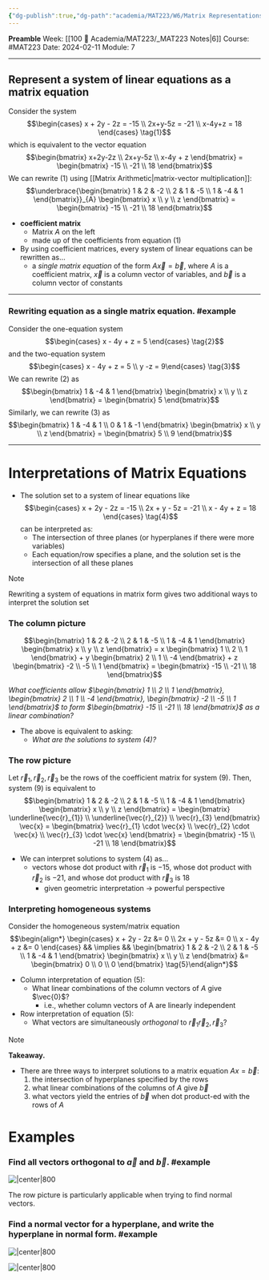 ```yaml
---
{"dg-publish":true,"dg-path":"academia/MAT223/W6/Matrix Representations of Systems of Linear Equations.md","permalink":"/academia/mat-223/w6/matrix-representations-of-systems-of-linear-equations/","created":"2024-02-11T14:26:16.457-05:00","updated":"2024-02-11T16:34:11.226-05:00"}
---
```


**Preamble**
Week: [[100 📒 Academia/MAT223/_MAT223 Notes\|6]]
Course: #MAT223
Date: 2024-02-11
Module: 7

---

## Represent a system of linear equations as a matrix equation

Consider the system
$$\begin{cases} x + 2y - 2z = -15 \\ 2x+y-5z = -21 \\ x-4y+z = 18 \end{cases} \tag{1}$$
which is equivalent to the vector equation
$$\begin{bmatrix} x+2y-2z \\ 2x+y-5z  \\ x-4y + z \end{bmatrix} = \begin{bmatrix} -15 \\ -21 \\ 18 \end{bmatrix}$$
We can rewrite (1) using [[Matrix Arithmetic\|matrix-vector multiplication]]:
$$\underbrace{\begin{bmatrix} 1 & 2 & -2 \\ 2 & 1 & -5 \\ 1 & -4 & 1 \end{bmatrix}}_{A} \begin{bmatrix} x \\ y \\ z \end{bmatrix} = \begin{bmatrix} -15 \\ -21 \\ 18 \end{bmatrix}$$
- **coefficient matrix**
	- Matrix $A$ on the left
	- made up of the coefficients from equation (1)
- By using coefficient matrices, every system of linear equations can be rewritten as…
	- a *single matrix equation* of the form $A \vec{x} = \vec{b}$, where $A$ is a coefficient matrix, $\vec{x}$ is a column vector of variables, and $\vec{b}$ is a column vector of constants

---
### Rewriting equation as a single matrix equation. #example 

Consider the one-equation system
$$\begin{cases} x - 4y + z = 5 \end{cases} \tag{2}$$
and the two-equation system
$$\begin{cases} x - 4y + z = 5 \\ y -z = 9\end{cases} \tag{3}$$We can rewrite (2) as
$$\begin{bmatrix} 1 & -4 & 1 \end{bmatrix} \begin{bmatrix} x \\ y \\ z \end{bmatrix} = \begin{bmatrix} 5 \end{bmatrix}$$
Similarly, we can rewrite (3) as
$$\begin{bmatrix} 1 & -4 & 1 \\ 0 & 1 & -1 \end{bmatrix} \begin{bmatrix} x \\ y \\ z \end{bmatrix} = \begin{bmatrix} 5 \\ 9 \end{bmatrix}$$

---
# Interpretations of Matrix Equations

- The solution set to a system of linear equations like $$\begin{cases} x + 2y - 2z = -15 \\ 2x + y - 5z = -21 \\ x - 4y + z = 18 \end{cases} \tag{4}$$ can be interpreted as:
	- The intersection of three planes (or hyperplanes if there were more variables)
	- Each equation/row specifies a plane, and the solution set is the intersection of all these planes

> [!note]
> Rewriting a system of equations in matrix form gives two additional ways to interpret the solution set

### The column picture

$$\begin{bmatrix} 1 & 2 & -2 \\ 2 & 1 & -5 \\ 1 & -4 & 1 \end{bmatrix} \begin{bmatrix} x \\ y \\ z \end{bmatrix} = x \begin{bmatrix} 1 \\ 2 \\ 1 \end{bmatrix} + y \begin{bmatrix} 2 \\ 1 \\ -4 \end{bmatrix} + z \begin{bmatrix} -2 \\ -5 \\ 1 \end{bmatrix} = \begin{bmatrix} -15 \\ -21 \\ 18 \end{bmatrix}$$

*What coefficients allow $\begin{bmatrix} 1 \\ 2 \\ 1 \end{bmatrix}, \begin{bmatrix} 2 \\ 1 \\ -4 \end{bmatrix}, \begin{bmatrix} -2 \\ -5 \\ 1 \end{bmatrix}$ to form $\begin{bmatrix} -15 \\ -21 \\ 18 \end{bmatrix}$ as a linear combination?*

- The above is equivalent to asking:
	- *What are the solutions to system (4)?*

### The row picture

Let $\vec{r}_{1}, \vec{r}_{2}, \vec{r}_{3}$ be the rows of the coefficient matrix for system (9). Then, system (9) is equivalent to
$$\begin{bmatrix} 1 & 2 & -2 \\ 2 & 1 & -5 \\ 1 & -4 & 1 \end{bmatrix} \begin{bmatrix} x \\ y \\ z \end{bmatrix} = \begin{bmatrix} \underline{\vec{r}_{1}} \\ \underline{\vec{r}_{2}} \\ \vec{r}_{3} \end{bmatrix} \vec{x} = \begin{bmatrix} \vec{r}_{1} \cdot \vec{x} \\ \vec{r}_{2} \cdot \vec{x} \\ \vec{r}_{3} \cdot \vec{x} \end{bmatrix} = \begin{bmatrix} -15 \\ -21 \\ 18 \end{bmatrix}$$
- We can interpret solutions to system (4) as…
	- vectors whose dot product with $\vec{r}_{1}$ is $-15$, whose dot product with $\vec{r}_{2}$ is $-21$, and whose dot product with $\vec{r}_{3}$ is $18$
		- given geometric interpretation → powerful perspective

### Interpreting homogeneous systems

Consider the homogeneous system/matrix equation
$$\begin{align*} \begin{cases} x + 2y - 2z &= 0 \\ 2x + y - 5z &= 0 \\ x - 4y + z &= 0 \end{cases} && \implies && \begin{bmatrix} 1 & 2 & -2 \\
2 & 1 & -5 \\ 1 & -4 & 1 \end{bmatrix} \begin{bmatrix} x \\ y \\ z \end{bmatrix} &= \begin{bmatrix} 0 \\ 0 \\ 0 \end{bmatrix} \tag{5}\end{align*}$$
- Column interpretation of equation (5):
	- What linear combinations of the column vectors of $A$ give $\vec{0}$?
		- i.e., whether column vectors of A are linearly independent
- Row interpretation of equation (5):
	- What vectors are simultaneously *orthogonal* to $\vec{r}_{1} \vec{r}_{2}, \vec{r}_{3}$?

> [!note]
> **Takeaway.**
> - There are three ways to interpret solutions to a matrix equation $Ax = \vec{b}$:
> 	1. the intersection of hyperplanes specified by the rows
> 	2. what linear combinations of the columns of $A$ give $\vec{b}$
> 	3. what vectors yield the entries of $\vec{b}$ when dot product-ed with the rows of $A$

# Examples

### Find all vectors orthogonal to $\vec{a}$ and $\vec{b}$. #example 

![|center|800](https://i.imgur.com/ciCeqJS.png)

The row picture is particularly applicable when trying to find normal vectors.

### Find a normal vector for a hyperplane, and write the hyperplane in normal form. #example 

![|center|800](https://i.imgur.com/2B9wY6S.png)

![|center|800](https://i.imgur.com/2PsanxM.png)

